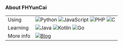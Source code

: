 ### About FHYunCai

<table>
  <tr>
    <td>Using</td>
    <td>
      <img src="https://img.shields.io/badge/-Python-00cbf9?style=flat-square&logo=python&logoColor=ffffff" alt="Python" /> <img src="https://img.shields.io/badge/-JavaScript-00cbf9?style=flat-square&logo=javascript&logoColor=ffffff" alt="JavaScript" /> <img src="https://img.shields.io/badge/-PHP-00cbf9?style=flat-square&logo=php&logoColor=ffffff" alt="PHP" /> <img src="https://img.shields.io/badge/-C-00cbf9?style=flat-square&logo=c&logoColor=ffffff" alt="C" />
    </td>
  </tr>
  <tr>
    <td>Learning</td>
    <td>
      <img src="https://img.shields.io/badge/-Java-00cbf9?style=flat-square&logo=java&logoColor=ffffff" alt="Java" /> <img src="https://img.shields.io/badge/-Kotlin-00cbf9?style=flat-square&logo=kotlin&logoColor=ffffff" alt="Kotlin" /> <img src="https://img.shields.io/badge/-Go-00cbf9?style=flat-square&logo=go&logoColor=ffffff" alt="Go" />
    </td>
  </tr>
  <tr>
    <td>More info</td>
    <td>
      <a href="https://yuncaioo.com"><img src="https://img.shields.io/badge/-Blog-00cbf9?style=flat-square" alt="Blog" /></a>
      </td>
  </tr>
</table>
